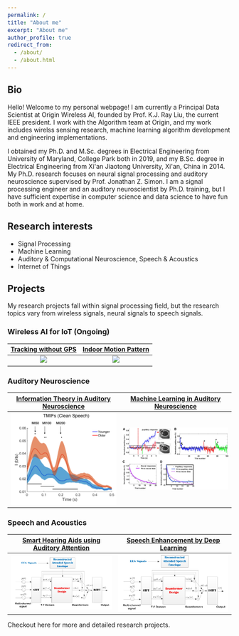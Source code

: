 ```yaml
---
permalink: /
title: "About me"
excerpt: "About me"
author_profile: true
redirect_from: 
  - /about/
  - /about.html
---
```


<h2>Bio</h2>
Hello! Welcome to my personal webpage! I am currently a Principal Data Scientist at <a href="https://www.originwirelessai.com" style="text-decoration: none">Origin Wireless AI</a>, founded by <a href="http://www.cspl.umd.edu/kjrliu/" style="text-decoration: none">Prof. K.J. Ray Liu</a>, the <a href="https://www.ieee.org/about/corporate/election/index.html" style="text-decoration: none">current IEEE president</a>. I work with the Algorithm team at Origin, and my work includes wirelss sensing research, machine learning algorithm development and engineering implementations.

I obtained my Ph.D. and M.Sc. degrees in Electrical Engineering from University of Maryland, College Park both in 2019, and my B.Sc. degree in Electrical Engineering from Xi'an Jiaotong University, Xi'an, China in 2014. My Ph.D. research focuses on neural signal processing and auditory neuroscience supervised by <a href="https://ece.umd.edu/clark/faculty/481/Jonathan-Simon" style="text-decoration: none">Prof. Jonathan Z. Simon</a>. I am a signal processing engineer and an auditory neuroscientist by Ph.D. training, but I have sufficient expertise in computer science and data science to have fun both in work and at home.

<h2>Research interests</h2>
<ul>
  <li>Signal Processing</li>
  <li>Machine Learning</li>
  <li>Auditory & Computational Neuroscience, Speech & Acoustics</li>
  <li>Internet of Things</li>
</ul>

<h2>Projects</h2>
My research projects fall within signal processing field, but the research topics vary from wireless signals, neural signals to speech signals.


<h3>Wireless AI for IoT (Ongoing)</h3>

[Tracking without GPS](https://patrickzan.github.io/research/2020-wireless)            |  [Indoor Motion Pattern](https://patrickzan.github.io/research/2020-wireless)
:-------------------------:|:-------------------------:
<img src="projects/p1-tracking.png" width="500">  | <img src="projects/p1-tracking.png" width="500">  


<h3>Auditory Neuroscience</h3>

[Information Theory in Auditory Neuroscience](https://patrickzan.github.io/research/2017-2019-mi)             |  [Machine Learning in Auditory Neuroscience](https://patrickzan.github.io/research/2016-2019-ml)
:-------------------------:|:-------------------------:
<img src="projects/p2-mi_cortex2.pdf" width="500">   |  <img src="projects/p3-memory1.jpg" width="500">

<h3>Speech and Acoustics</h3>

[Smart Hearing Aids using Auditory Attention](https://patrickzan.github.io/research/2019-speech)             |  [Speech Enhancement by Deep Learning](https://patrickzan.github.io/research/2019-speech)
:-------------------------:|:-------------------------:
<img src="projects/p4-joint.png" width="500">   |  <img src="projects/p4-joint.png" width="500">


Checkout <a href="/research/" style="text-decoration: none">here</a> for more and detailed research projects.